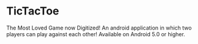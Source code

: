 # TicTacToe
The Most Loved Game now Digitized! An android application in which two players can play against each other! Available on Android 5.0 or higher.

